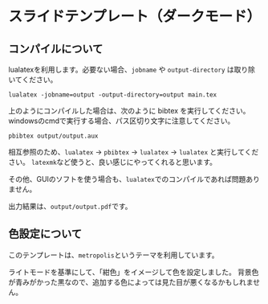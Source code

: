 # スライドテンプレート（ダークモード）

## コンパイルについて

lualatexを利用します。必要ない場合、`jobname` や `output-directory` は取り除いてください。
```
lualatex -jobname=output -output-directory=output main.tex
```
上のようにコンパイルした場合は、次のように bibtex を実行してください。
windowsのcmdで実行する場合、パス区切り文字に注意してください。
```
pbibtex output/output.aux
```

相互参照のため、`lualatex` → `pbibtex` → `lualatex` → `lualatex` と実行してください。
`latexmk`など使うと、良い感じにやってくれると思います。

その他、GUIのソフトを使う場合も、`lualatex`でのコンパイルであれば問題ありません。

出力結果は、`output/output.pdf`です。

## 色設定について

このテンプレートは、`metropolis`というテーマを利用しています。

ライトモードを基準にして、「紺色」をイメージして色を設定しました。
背景色が青みがかった黒なので、追加する色によっては見た目が悪くなるかもしれません。
